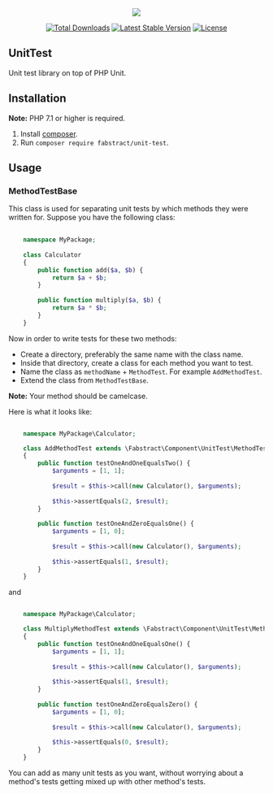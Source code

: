 <p align="center"><img src="https://avatars3.githubusercontent.com/u/36798053?s=200&v=4"></p>

<p align="center">
    <a href="https://packagist.org/packages/fabstract/unit-test"><img src="https://poser.pugx.org/fabstract/unit-test/d/total.svg" alt="Total Downloads"></a>
    <a href="https://packagist.org/packages/fabstract/unit-test"><img src="https://poser.pugx.org/fabstract/unit-test/v/stable.svg" alt="Latest Stable Version"></a>
    <a href="https://packagist.org/packages/fabstract/unit-test"><img src="https://poser.pugx.org/fabstract/unit-test/license.svg" alt="License"></a>
</p>

## UnitTest

Unit test library on top of PHP Unit.

## Installation

**Note:** PHP 7.1 or higher is required.

1. Install [composer](https://getcomposer.org/download/).
2. Run `composer require fabstract/unit-test`.

## Usage

### MethodTestBase

This class is used for separating unit tests by which methods they were written for. Suppose you have the following class:

```php
    
    namespace MyPackage;
    
    class Calculator
    {
        public function add($a, $b) {
            return $a + $b;
        }
        
        public function multiply($a, $b) {
            return $a * $b;
        }
    }
```

Now in order to write tests for these two methods:

- Create a directory, preferably the same name with the class name.
- Inside that directory, create a class for each method you want to test.
- Name the class as `methodName` + `MethodTest`. For example `AddMethodTest`.
- Extend the class from `MethodTestBase`.

**Note:** Your method should be camelcase.

Here is what it looks like:

```php

    namespace MyPackage\Calculator;

    class AddMethodTest extends \Fabstract\Component\UnitTest\MethodTestBase
    {
        public function testOneAndOneEqualsTwo() {
            $arguments = [1, 1];
            
            $result = $this->call(new Calculator(), $arguments);
            
            $this->assertEquals(2, $result);
        }
        
        public function testOneAndZeroEqualsOne() {
            $arguments = [1, 0];
            
            $result = $this->call(new Calculator(), $arguments);
            
            $this->assertEquals(1, $result);
        }
    }
```

and 

```php

    namespace MyPackage\Calculator;

    class MultiplyMethodTest extends \Fabstract\Component\UnitTest\MethodTestBase
    {
        public function testOneAndOneEqualsOne() {
            $arguments = [1, 1];
            
            $result = $this->call(new Calculator(), $arguments);
            
            $this->assertEquals(1, $result);
        }
        
        public function testOneAndZeroEqualsZero() {
            $arguments = [1, 0];
            
            $result = $this->call(new Calculator(), $arguments);
            
            $this->assertEquals(0, $result);
        }
    }
```

You can add as many unit tests as you want, without worrying about a method's tests getting mixed up with other method's tests.
